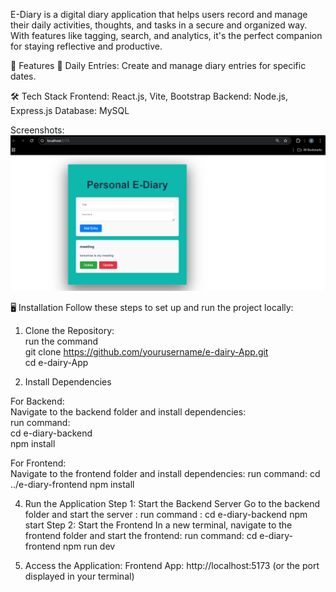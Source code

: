 E-Diary is a digital diary application that helps users record and manage their daily activities, thoughts, and tasks in a secure and organized way. With features like tagging, search, and analytics, it's the perfect companion for staying reflective and productive.																																																																										

🚀 Features
📅 Daily Entries: Create and manage diary entries for specific dates.
																																																																																																																																																										
🛠️ Tech Stack
Frontend: React.js, Vite, Bootstrap
Backend: Node.js, Express.js
Database: MySQL
																																																																																																																																																							
Screenshots:
![Home Page](./assets/home-page.png)
																																																																																																																																																												
🖥️ Installation
Follow these steps to set up and run the project locally:
																																																																																																																																																				
1. Clone the Repository:																																																																				
   run the command																																																																																																																																													
   git clone https://github.com/yourusername/e-dairy-App.git																																																																																																														
   cd e-dairy-App																																																																																																																																																					

2. Install Dependencies																																																																																																																																																	

For Backend:																																																																												
Navigate to the backend folder and install dependencies:																																																																																																																																	
run command:																																																																								
cd e-diary-backend																																																																																																		
npm install																																																																																					

For Frontend:																																																																															
Navigate to the frontend folder and install dependencies:
run command:
cd ../e-diary-frontend
npm install

4. Run the Application
   Step 1: Start the Backend Server
   Go to the backend folder and start the server :
   run command :
   cd e-diary-backend
   npm start
   Step 2: Start the Frontend
   In a new terminal, navigate to the frontend folder and start the frontend:
   run command:
   cd e-diary-frontend
   npm run dev

5. Access the Application:
   Frontend App: http://localhost:5173 (or the port displayed in your terminal)
